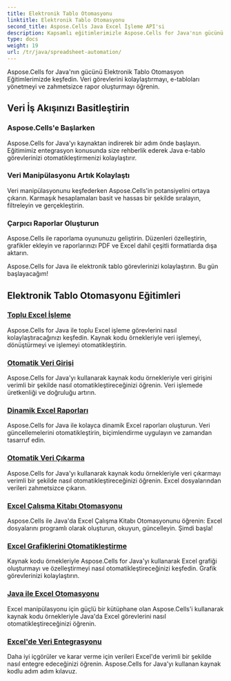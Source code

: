 ```yaml
---
title: Elektronik Tablo Otomasyonu
linktitle: Elektronik Tablo Otomasyonu
second_title: Aspose.Cells Java Excel İşleme API'si
description: Kapsamlı eğitimlerimizle Aspose.Cells for Java'nın gücünü ortaya çıkarın. Verimli Java geliştirme için elektronik tablo otomasyonunu adım adım öğrenin.
type: docs
weight: 19
url: /tr/java/spreadsheet-automation/
---
```


Aspose.Cells for Java'nın gücünü Elektronik Tablo Otomasyon Eğitimlerimizde keşfedin. Veri görevlerini kolaylaştırmayı, e-tabloları yönetmeyi ve zahmetsizce rapor oluşturmayı öğrenin.

## Veri İş Akışınızı Basitleştirin

### Aspose.Cells'e Başlarken

Aspose.Cells for Java'yı kaynaktan indirerek bir adım önde başlayın. Eğitimimiz entegrasyon konusunda size rehberlik ederek Java e-tablo görevlerinizi otomatikleştirmenizi kolaylaştırır.

### Veri Manipülasyonu Artık Kolaylaştı

Veri manipülasyonunu keşfederken Aspose.Cells'in potansiyelini ortaya çıkarın. Karmaşık hesaplamaları basit ve hassas bir şekilde sıralayın, filtreleyin ve gerçekleştirin.

### Çarpıcı Raporlar Oluşturun

Aspose.Cells ile raporlama oyununuzu geliştirin. Düzenleri özelleştirin, grafikler ekleyin ve raporlarınızı PDF ve Excel dahil çeşitli formatlarda dışa aktarın.

Aspose.Cells for Java ile elektronik tablo görevlerinizi kolaylaştırın. Bu gün başlayacağım!
## Elektronik Tablo Otomasyonu Eğitimleri
### [Toplu Excel İşleme](./batch-excel-processing/)
Aspose.Cells for Java ile toplu Excel işleme görevlerini nasıl kolaylaştıracağınızı keşfedin. Kaynak kodu örnekleriyle veri işlemeyi, dönüştürmeyi ve işlemeyi otomatikleştirin.
### [Otomatik Veri Girişi](./automated-data-entry/)
Aspose.Cells for Java'yı kullanarak kaynak kodu örnekleriyle veri girişini verimli bir şekilde nasıl otomatikleştireceğinizi öğrenin. Veri işlemede üretkenliği ve doğruluğu artırın.
### [Dinamik Excel Raporları](./dynamic-excel-reports/)
Aspose.Cells for Java ile kolayca dinamik Excel raporları oluşturun. Veri güncellemelerini otomatikleştirin, biçimlendirme uygulayın ve zamandan tasarruf edin.
### [Otomatik Veri Çıkarma](./automated-data-extraction/)
Aspose.Cells for Java'yı kullanarak kaynak kodu örnekleriyle veri çıkarmayı verimli bir şekilde nasıl otomatikleştireceğinizi öğrenin. Excel dosyalarından verileri zahmetsizce çıkarın.
### [Excel Çalışma Kitabı Otomasyonu](./excel-workbook-automation/)
Aspose.Cells ile Java'da Excel Çalışma Kitabı Otomasyonunu öğrenin: Excel dosyalarını programlı olarak oluşturun, okuyun, güncelleyin. Şimdi başla!
### [Excel Grafiklerini Otomatikleştirme](./automating-excel-charts/)
Kaynak kodu örnekleriyle Aspose.Cells for Java'yı kullanarak Excel grafiği oluşturmayı ve özelleştirmeyi nasıl otomatikleştireceğinizi keşfedin. Grafik görevlerinizi kolaylaştırın. 
### [Java ile Excel Otomasyonu](./excel-automation-with-java/)
Excel manipülasyonu için güçlü bir kütüphane olan Aspose.Cells'i kullanarak kaynak kodu örnekleriyle Java'da Excel görevlerini nasıl otomatikleştireceğinizi öğrenin.
### [Excel'de Veri Entegrasyonu](./data-integration-in-excel/)
Daha iyi içgörüler ve karar verme için verileri Excel'de verimli bir şekilde nasıl entegre edeceğinizi öğrenin. Aspose.Cells for Java'yı kullanan kaynak kodlu adım adım kılavuz.